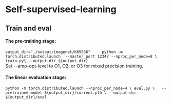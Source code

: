 # Self-supervised-learning
## Train and eval
#### The pre-training stage:
`output_dir="./output/imagenet/K65536"    
   python -m torch.distributed.launch  --master_port 12347 --nproc_per_node=8 \  
    train.py\
    --output-dir ${output_dir}`  
    Set --amp-opt-level to O1, O2, or O3 for mixed precision training. 
 #### The linear evaluation stage:
 `python -m torch.distributed.launch --nproc_per_node=4 \
    eval.py \  
    --pretrained-model ${output_dir}/current.pth \
    --output-dir ${output_dir}/eval`
